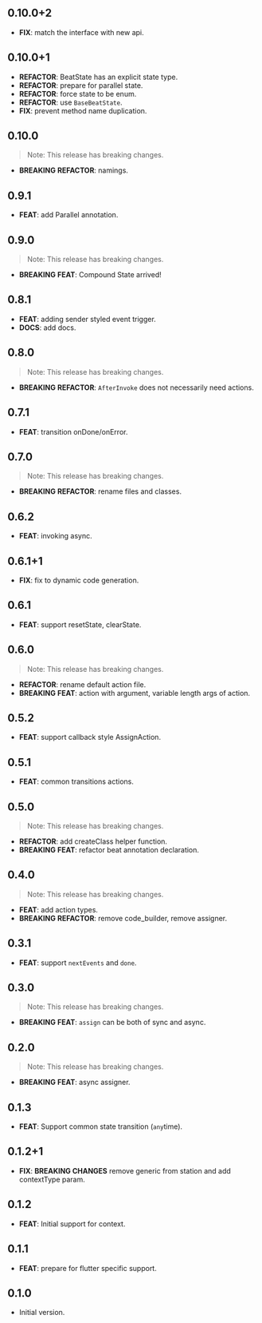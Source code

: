 ## 0.10.0+2

 - **FIX**: match the interface with new api.

## 0.10.0+1

 - **REFACTOR**: BeatState has an explicit state type.
 - **REFACTOR**: prepare for parallel state.
 - **REFACTOR**: force state to be enum.
 - **REFACTOR**: use `BaseBeatState`.
 - **FIX**: prevent method name duplication.

## 0.10.0

> Note: This release has breaking changes.

 - **BREAKING** **REFACTOR**: namings.

## 0.9.1

 - **FEAT**: add Parallel annotation.

## 0.9.0

> Note: This release has breaking changes.

 - **BREAKING** **FEAT**: Compound State arrived!

## 0.8.1

 - **FEAT**: adding sender styled event trigger.
 - **DOCS**: add docs.

## 0.8.0

> Note: This release has breaking changes.

 - **BREAKING** **REFACTOR**: `AfterInvoke` does not necessarily need actions.

## 0.7.1

 - **FEAT**: transition onDone/onError.

## 0.7.0

> Note: This release has breaking changes.

 - **BREAKING** **REFACTOR**: rename files and classes.

## 0.6.2

 - **FEAT**: invoking async.

## 0.6.1+1

 - **FIX**: fix to dynamic code generation.

## 0.6.1

 - **FEAT**: support resetState, clearState.

## 0.6.0

> Note: This release has breaking changes.

 - **REFACTOR**: rename default action file.
 - **BREAKING** **FEAT**: action with argument, variable length args of action.

## 0.5.2

 - **FEAT**: support callback style AssignAction.

## 0.5.1

 - **FEAT**: common transitions actions.

## 0.5.0

> Note: This release has breaking changes.

 - **REFACTOR**: add createClass helper function.
 - **BREAKING** **FEAT**: refactor beat annotation declaration.

## 0.4.0

> Note: This release has breaking changes.

 - **FEAT**: add action types.
 - **BREAKING** **REFACTOR**: remove code_builder, remove assigner.

## 0.3.1

 - **FEAT**: support `nextEvents` and `done`.

## 0.3.0

> Note: This release has breaking changes.

 - **BREAKING** **FEAT**: `assign` can be both of sync and async.

## 0.2.0

> Note: This release has breaking changes.

 - **BREAKING** **FEAT**: async assigner.

## 0.1.3

 - **FEAT**: Support common state transition (`any`time).

## 0.1.2+1

 - **FIX**: **BREAKING CHANGES** remove generic from station and add contextType param.

## 0.1.2

 - **FEAT**: Initial support for context.

## 0.1.1

 - **FEAT**: prepare for flutter specific support.

## 0.1.0

- Initial version.
